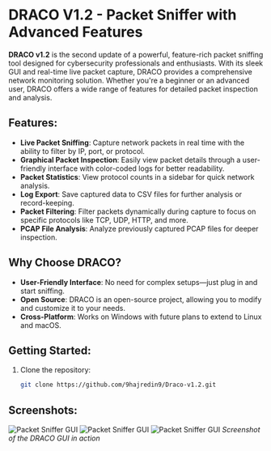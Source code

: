 # DRACO V1.2 - Packet Sniffer with Advanced Features

**DRACO v1.2** is the second update of a powerful, feature-rich packet sniffing tool designed for cybersecurity professionals and enthusiasts. With its sleek GUI and real-time live packet capture, DRACO provides a comprehensive network monitoring solution. Whether you're a beginner or an advanced user, DRACO offers a wide range of features for detailed packet inspection and analysis.

## Features:
- **Live Packet Sniffing**: Capture network packets in real time with the ability to filter by IP, port, or protocol.
- **Graphical Packet Inspection**: Easily view packet details through a user-friendly interface with color-coded logs for better readability.
- **Packet Statistics**: View protocol counts in a sidebar for quick network analysis.
- **Log Export**: Save captured data to CSV files for further analysis or record-keeping.
- **Packet Filtering**: Filter packets dynamically during capture to focus on specific protocols like TCP, UDP, HTTP, and more.
- **PCAP File Analysis**: Analyze previously captured PCAP files for deeper inspection.


## Why Choose DRACO?
- **User-Friendly Interface**: No need for complex setups—just plug in and start sniffing.
- **Open Source**: DRACO is an open-source project, allowing you to modify and customize it to your needs.
- **Cross-Platform**: Works on Windows with future plans to extend to Linux and macOS.

## Getting Started:
1. Clone the repository:  
   ```bash
   git clone https://github.com/9hajredin9/Draco-v1.2.git

## Screenshots:

![Packet Sniffer GUI](https://github.com/9hajredin9/Draco-v1.2/blob/main/Capture.png)
![Packet Sniffer GUI](https://github.com/9hajredin9/Draco-v1.2/blob/main/chart.png)
![Packet Sniffer GUI](https://github.com/9hajredin9/Draco-v1.2/blob/main/packet%20inspection.png)
_Screenshot of the DRACO GUI in action_
